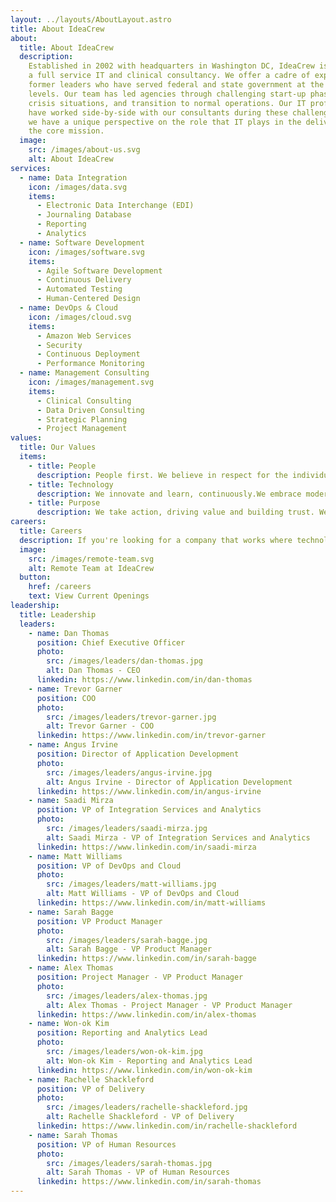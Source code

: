 ```yaml
---
layout: ../layouts/AboutLayout.astro
title: About IdeaCrew
about:
  title: About IdeaCrew
  description:
    Established in 2002 with headquarters in Washington DC, IdeaCrew is
    a full service IT and clinical consultancy. We offer a cadre of experienced
    former leaders who have served federal and state government at the highest
    levels. Our team has led agencies through challenging start-up phases,
    crisis situations, and transition to normal operations. Our IT professionals
    have worked side-by-side with our consultants during these challenges, and
    we have a unique perspective on the role that IT plays in the delivery of
    the core mission.
  image:
    src: /images/about-us.svg
    alt: About IdeaCrew
services:
  - name: Data Integration
    icon: /images/data.svg
    items:
      - Electronic Data Interchange (EDI)
      - Journaling Database
      - Reporting
      - Analytics
  - name: Software Development
    icon: /images/software.svg
    items:
      - Agile Software Development
      - Continuous Delivery
      - Automated Testing
      - Human-Centered Design
  - name: DevOps & Cloud
    icon: /images/cloud.svg
    items:
      - Amazon Web Services
      - Security
      - Continuous Deployment
      - Performance Monitoring
  - name: Management Consulting
    icon: /images/management.svg
    items:
      - Clinical Consulting
      - Data Driven Consulting
      - Strategic Planning
      - Project Management
values:
  title: Our Values
  items:
    - title: People
      description: People first. We believe in respect for the individual. We value inclusion and diversity to foster an open and collaborative work environment that is customer focused.
    - title: Technology
      description: We innovate and learn, continuously.We embrace modern technologies and architectures that advance business objectives and customer experience.
    - title: Purpose
      description: We take action, driving value and building trust. We have the character to solve problems and deliver results, efficiently, by hiring and working with the best people... and technology.
careers:
  title: Careers
  description: If you're looking for a company that works where technology touches people's lives… a company that regularly turns "that's impossible" into "Got it – what's next?"… a company that rewards performance with generous pay, health insurance and other employee benefits… IdeaCrew may be right for you. We're smart, talented, solutions oriented, diverse, forward thinking and fun. As a member of our crew you will have the opportunity to work closely with like-minded professionals in a fast-paced, engaging, professional environment.
  image:
    src: /images/remote-team.svg
    alt: Remote Team at IdeaCrew
  button:
    href: /careers
    text: View Current Openings
leadership:
  title: Leadership
  leaders:
    - name: Dan Thomas
      position: Chief Executive Officer
      photo:
        src: /images/leaders/dan-thomas.jpg
        alt: Dan Thomas - CEO
      linkedin: https://www.linkedin.com/in/dan-thomas
    - name: Trevor Garner
      position: COO
      photo:
        src: /images/leaders/trevor-garner.jpg
        alt: Trevor Garner - COO
      linkedin: https://www.linkedin.com/in/trevor-garner
    - name: Angus Irvine
      position: Director of Application Development
      photo:
        src: /images/leaders/angus-irvine.jpg
        alt: Angus Irvine - Director of Application Development
      linkedin: https://www.linkedin.com/in/angus-irvine
    - name: Saadi Mirza
      position: VP of Integration Services and Analytics
      photo:
        src: /images/leaders/saadi-mirza.jpg
        alt: Saadi Mirza - VP of Integration Services and Analytics
      linkedin: https://www.linkedin.com/in/saadi-mirza
    - name: Matt Williams
      position: VP of DevOps and Cloud
      photo:
        src: /images/leaders/matt-williams.jpg
        alt: Matt Williams - VP of DevOps and Cloud
      linkedin: https://www.linkedin.com/in/matt-williams
    - name: Sarah Bagge
      position: VP Product Manager
      photo:
        src: /images/leaders/sarah-bagge.jpg
        alt: Sarah Bagge - VP Product Manager
      linkedin: https://www.linkedin.com/in/sarah-bagge
    - name: Alex Thomas
      position: Project Manager - VP Product Manager
      photo:
        src: /images/leaders/alex-thomas.jpg
        alt: Alex Thomas - Project Manager - VP Product Manager
      linkedin: https://www.linkedin.com/in/alex-thomas
    - name: Won-ok Kim
      position: Reporting and Analytics Lead
      photo:
        src: /images/leaders/won-ok-kim.jpg
        alt: Won-ok Kim - Reporting and Analytics Lead
      linkedin: https://www.linkedin.com/in/won-ok-kim
    - name: Rachelle Shackleford
      position: VP of Delivery
      photo:
        src: /images/leaders/rachelle-shackleford.jpg
        alt: Rachelle Shackleford - VP of Delivery
      linkedin: https://www.linkedin.com/in/rachelle-shackleford
    - name: Sarah Thomas
      position: VP of Human Resources
      photo:
        src: /images/leaders/sarah-thomas.jpg
        alt: Sarah Thomas - VP of Human Resources
      linkedin: https://www.linkedin.com/in/sarah-thomas
---
```

